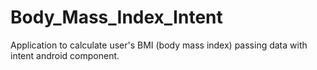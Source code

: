 # Body_Mass_Index_Intent
Application to calculate user's BMI (body mass index) passing data with intent android component. 
